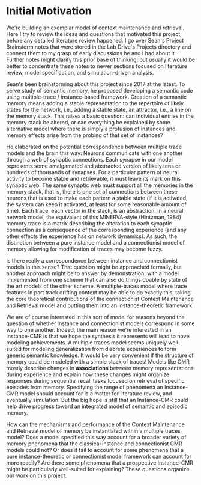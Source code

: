 # Initial Motivation
We're building an exemplar model of context maintenance and retrieval. Here I try to review the ideas and questions that motivated this project, before any detailed literature review happened. I go over Sean's Project Brainstorm notes that were stored in the Lab Drive's Projects directory and connect them to my grasp of early discussions he and I had about it. Further notes might clarify this prior base of thinking, but usually it would be better to concentrate these notes to newer sections focused on literature review, model specification, and simulation-driven analysis.

Sean's been brainstorming about this project since 2017 at the latest. To serve study of semantic memory, he proposed developing a semantic code using multiple-trace / instance-based framework. Creation of a semantic memory means adding a stable representation to the repertoire of likely states for the network, i.e., adding a stable state, an attractor, i.e., a line on the memory stack. This raises a basic question: can individual entries in the memory stack be altered, or can everything be explained by some alternative model where there is simply a profusion of instances and memory effects arise from the probing of that set of instances?

He elaborated on the potential correspondence between multiple trace models and the brain this way: Neurons communicate with one another through a web of synaptic connections. Each synapse in our model represents some amalgamated and abstracted version of likely tens or hundreds of thousands of synapses. For a particular pattern of neural activity to become stable and retrievable, it must leave its mark on this synaptic web. The same synaptic web must support all the memories in the memory stack, that is, there is one set of connections between these neurons that is used to make each pattern a stable state (if it is activated, the system can keep it activated, at least for some reasonable amount of time).  Each trace, each vector in the stack, is an abstraction. In a neural network model, the equivalent of this MINERVA-style (Hintzman, 1984) memory trace is a matrix describing the alteration to each synaptic connection as a consequence of the corresponding experience (and any other effects the experience has on network dynamics). As such, the distinction between a pure instance model and a connectionist model of memory allowing for modification of traces may become fuzzy.

Is there really a correspondence between instance and connectionist models in this sense? That question might be approached formally, but another approach might be to answer by demonstration: with a model implemented from one scheme that can also do things doable by state of the art models of the other scheme. A multiple-traces model where trace features in part track drifting context may be able to do exactly this, taking the core theoretical contributions of the connectionist Context Maintenance and Retrieval model and putting them into an instance-theoretic framework.

We are of course interested in this sort of model for reasons beyond the question of whether instance and connectionist models correspond in some way to one another. Indeed, the main reason we're interested in an Instance-CMR is that we hope the synthesis it represents will lead to novel modeling achievements. A multiple traces model seems uniquely well-suited for modeling generalization from discrete experiences to form generic semantic knowledge. It would be very convenient if the structure of memory could be modeled with a simple stack of traces! Models like CMR mostly describe changes in **associations** between memory representations during experience and explain how these changes might organize responses during sequential recall tasks focused on retrieval of specific episodes from memory. Specifying the range of phenomena an Instance-CMR model should account for is a matter for literature review, and eventually simulation. But the big hope is still that an Instance-CMR could help drive progress toward an integrated model of semantic and episodic memory.

How can the mechanisms and performance of the Context Maintenance and Retrieval model of memory be instantiated within a multiple traces model? Does a model specified this way account for a broader variety of memory phenomena that the classical instance and connectionist CMR models could not? Or does it fail to account for some phenomena that a pure instance-theoretic or connectionist model framework can account for more readily? Are there some phenomena that a prospective Instance-CMR might be particularly well-suited for explaining? These questions organize our work on this project.